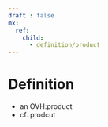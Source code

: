 ```yaml
---
draft : false
mx:
  ref:
    child:
      - definition/product
---
```


# Definition
- an OVH:product
- cf. prodcut
